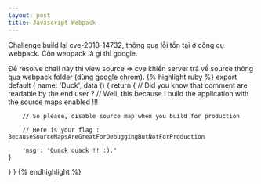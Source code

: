 ```yaml
---
layout: post
title: Javascript Webpack
---
```

Challenge build lại cve-2018-14732, thông qua lỗi tồn tại ở công cụ webpack. Còn webpack là gì thì google.

Để resolve chall này thì view source => cve khiến server trả về source thông qua webpack folder (dùng google chrom).
{% highlight ruby %}
export default {
  name: 'Duck',
  data () {
    return {
        // Did you know that comment are readable by the end user ?
        // Well, this because I build the application with the source maps enabled !!!

        // So please, disable source map when you build for production

        // Here is your flag : BecauseSourceMapsAreGreatForDebuggingButNotForProduction

        'msg': 'Quack quack !! :).'
    }
  }
}
{% endhighlight %}
